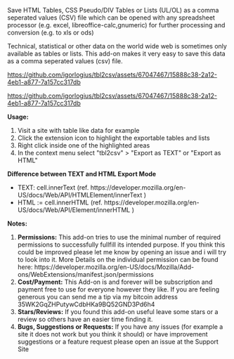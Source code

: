 Save HTML Tables, CSS Pseudo/DIV Tables or Lists (UL/OL) as a comma seperated values (CSV) file which can be opened with any spreadsheet processor (e.g. excel, libreoffice-calc,gnumeric) for further processing and conversion (e.g. to xls or ods)

Technical, statistical or other data on the world wide web is sometimes only available as tables or lists.
This add-on makes it very easy to save this data as a comma seperated values (csv) file.

https://github.com/igorlogius/tbl2csv/assets/67047467/15888c38-2a12-4eb1-a877-7a157cc317db



https://github.com/igorlogius/tbl2csv/assets/67047467/15888c38-2a12-4eb1-a877-7a157cc317db



<b>Usage:</b>
<ol>
    <li>Visit a site with table like data for example</li>
    <li>Click the extension icon to highlight the exportable tables and lists</li>
    <li>Right click inside one of the highlighted areas</li>
    <li>In the context menu select "tbl2csv" > "Export as TEXT" or "Export as HTML"</li>
</ol>

<b>Difference between TEXT and HTML Export Mode</b>
<ul>
<li>TEXT: cell.innerText
(ref. https://developer.mozilla.org/en-US/docs/Web/API/HTMLElement/innerText )
</li>
<li>HTML := cell.innerHTML
(ref. https://developer.mozilla.org/en-US/docs/Web/API/Element/innerHTML )
</li>
</ul>

<b>Notes:</b>
<ol>
    <li><b>Permissions:</b>
        This add-on tries to use the minimal number of required permissions to successfully fullfill its intended purpose.
        If you think this could be improved please let me know by opening an issue and i will try to look into it.
        More Details on the individual permission can be found here: https://developer.mozilla.org/en-US/docs/Mozilla/Add-ons/WebExtensions/manifest.json/permissions
    </li>
    <li><b>Cost/Payment:</b>
        This Add-on is and forever will be subscription and payment free to use for everyone however they like.
        If you are feeling generous you can send me a tip via my bitcoin address 35WK2GqZHPutywCdbHKa9BQ52GND3Pd6h4
    </li>
    <li><b>Stars/Reviews:</b>
        If you found this add-on useful leave some stars or a review so others have an  easier time finding it.
    </li>
    <li><b>Bugs, Suggestions or Requests:</b>
        If you have any issues (for example a site it does not work but you think it should) or have improvement suggestions or a feature request please open an issue at the Support Site
    </li>
</ol>

